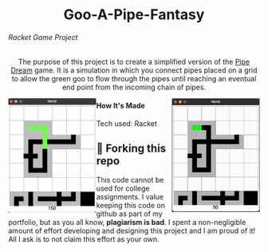 <h1 align="center">Goo-A-Pipe-Fantasy</h1>
<h6>Racket Game Project</h6>
<p align="center">The purpose of this project is to create a simplified version of the <a href="https://archive.org/details/win3_PipeDr3x">Pipe Dream</a> game. It is a simulation in which you connect pipes placed on a grid  to allow the green goo to flow through the pipes until reaching an eventual end point from the incoming chain of pipes.</p>


<div>
<p align="center"><img src="pipe-example.png" alt="example" width="35%" style="float: left;"> <img src="pipe-game.gif" alt="gif" width="35%" style="float: right;"></p>
</div>

<h4>How It's Made</h4>
<p>Tech used: Racket</p>

## 🚨 Forking this repo

<p>This code cannot be used for college assignments. I value keeping this code on github as part of my portfolio, but as you all know, <b>plagiarism is bad</b>. I spent a non-negligible amount of effort developing and designing this project and I am proud of it! All I ask is to not claim this effort as your own.</p>
